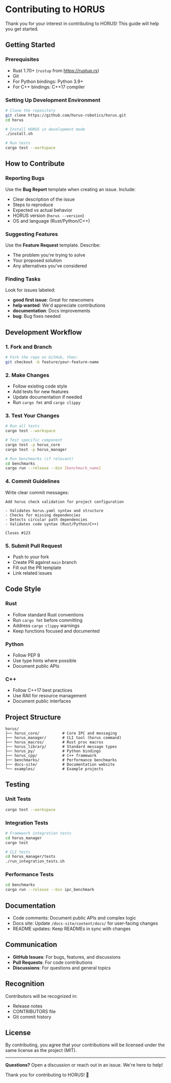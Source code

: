 # Contributing to HORUS

Thank you for your interest in contributing to HORUS! This guide will help you get started.

## Getting Started

### Prerequisites
- Rust 1.70+ (`rustup` from https://rustup.rs)
- Git
- For Python bindings: Python 3.9+
- For C++ bindings: C++17 compiler

### Setting Up Development Environment

```bash
# Clone the repository
git clone https://github.com/horus-robotics/horus.git
cd horus

# Install HORUS in development mode
./install.sh

# Run tests
cargo test --workspace
```

## How to Contribute

### Reporting Bugs
Use the **Bug Report** template when creating an issue. Include:
- Clear description of the issue
- Steps to reproduce
- Expected vs actual behavior
- HORUS version (`horus --version`)
- OS and language (Rust/Python/C++)

### Suggesting Features
Use the **Feature Request** template. Describe:
- The problem you're trying to solve
- Your proposed solution
- Any alternatives you've considered

### Finding Tasks

Look for issues labeled:
- **good first issue**: Great for newcomers
- **help wanted**: We'd appreciate contributions
- **documentation**: Docs improvements
- **bug**: Bug fixes needed

## Development Workflow

### 1. Fork and Branch
```bash
# Fork the repo on GitHub, then:
git checkout -b feature/your-feature-name
```

### 2. Make Changes
- Follow existing code style
- Add tests for new features
- Update documentation if needed
- Run `cargo fmt` and `cargo clippy`

### 3. Test Your Changes
```bash
# Run all tests
cargo test --workspace

# Test specific component
cargo test -p horus_core
cargo test -p horus_manager

# Run benchmarks (if relevant)
cd benchmarks
cargo run --release --bin [benchmark_name]
```

### 4. Commit Guidelines
Write clear commit messages:
```
Add horus check validation for project configuration

- Validates horus.yaml syntax and structure
- Checks for missing dependencies
- Detects circular path dependencies
- Validates code syntax (Rust/Python/C++)

Closes #123
```

### 5. Submit Pull Request
- Push to your fork
- Create PR against `main` branch
- Fill out the PR template
- Link related issues

## Code Style

### Rust
- Follow standard Rust conventions
- Run `cargo fmt` before committing
- Address `cargo clippy` warnings
- Keep functions focused and documented

### Python
- Follow PEP 8
- Use type hints where possible
- Document public APIs

### C++
- Follow C++17 best practices
- Use RAII for resource management
- Document public interfaces

## Project Structure

```
horus/
├── horus_core/          # Core IPC and messaging
├── horus_manager/       # CLI tool (horus command)
├── horus_macros/        # Rust proc macros
├── horus_library/       # Standard message types
├── horus_py/            # Python bindings
├── horus_cpp/           # C++ framework
├── benchmarks/          # Performance benchmarks
├── docs-site/           # Documentation website
└── examples/            # Example projects
```

## Testing

### Unit Tests
```bash
cargo test --workspace
```

### Integration Tests
```bash
# Framework integration tests
cd horus_manager
cargo test

# CLI tests
cd horus_manager/tests
./run_integration_tests.sh
```

### Performance Tests
```bash
cd benchmarks
cargo run --release --bin ipc_benchmark
```

## Documentation

- Code comments: Document public APIs and complex logic
- Docs site: Update `/docs-site/content/docs/` for user-facing changes
- README updates: Keep READMEs in sync with changes

## Communication

- **GitHub Issues**: For bugs, features, and discussions
- **Pull Requests**: For code contributions
- **Discussions**: For questions and general topics

## Recognition

Contributors will be recognized in:
- Release notes
- CONTRIBUTORS file
- Git commit history

## License

By contributing, you agree that your contributions will be licensed under the same license as the project (MIT).

---

**Questions?** Open a discussion or reach out in an issue. We're here to help!

Thank you for contributing to HORUS! 🚀
